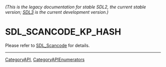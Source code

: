 ###### (This is the legacy documentation for stable SDL2, the current stable version; [SDL3](https://wiki.libsdl.org/SDL3/) is the current development version.)
# SDL_SCANCODE_KP_HASH

Please refer to [SDL_Scancode](SDL_Scancode) for details.

----
[CategoryAPI](CategoryAPI), [CategoryAPIEnumerators](CategoryAPIEnumerators)

